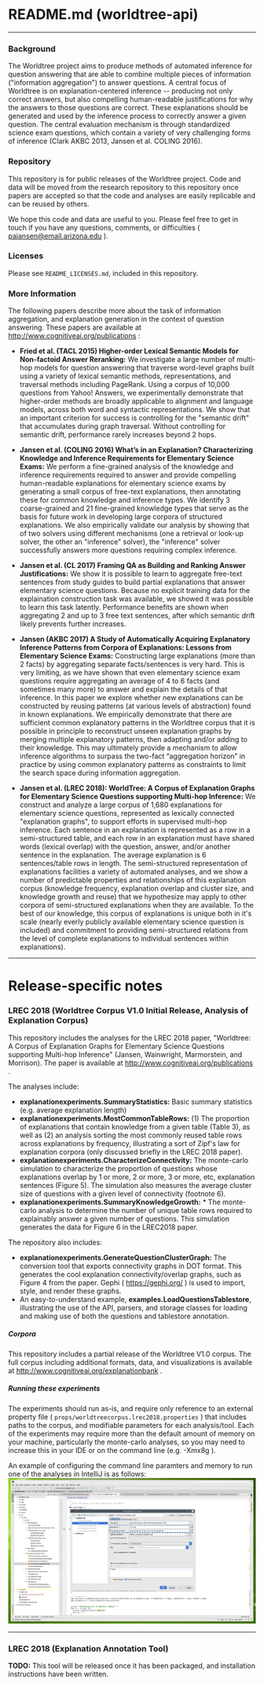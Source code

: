# README.md (worldtree-api)
***

### Background
The Worldtree project aims to produce methods of automated inference for question answering that are able to combine multiple pieces of information ("information aggregation") to answer questions.  A central focus of Worldtree is on explanation-centered inference -- producing not only correct answers, but also compelling human-readable justifications for why the answers to those questions are correct.  These explanations should be generated and used by the inference process to correctly answer a given question.  The central evaluation mechanism is through standardized science exam questions, which contain a variety of very challenging forms of inference (Clark AKBC 2013, Jansen et al. COLING 2016). 

### Repository 
This repository is for public releases of the Worldtree project.  Code and data will be moved from the research repository to this repository once papers are accepted so that the code and analyses are easily replicable and can be reused by others. 

We hope this code and data are useful to you.  Please feel free to get in touch if you have any questions, comments, or difficulties ( pajansen@email.arizona.edu ).

### Licenses
Please see `README_LICENSES.md`, included in this repository.


### More Information
The following papers describe more about the task of information aggregation, and explanation generation in the context of question answering.  These papers are available at http://www.cognitiveai.org/publications : 
  - **Fried et al. (TACL 2015) Higher-order Lexical Semantic Models for Non-factoid Answer Reranking:** We investigate a large number of multi-hop models for question answering that traverse word-level graphs built using a variety of lexical semantic methods, representations, and traversal methods including PageRank.  Using a corpus of 10,000 questions from Yahoo! Answers, we experimentally demonstrate that higher-order methods are broadly applicable to alignment and language models, across both word and syntactic representations. We show that an important criterion for success is controlling for the "semantic drift" that accumulates during graph traversal.  Without controlling for semantic drift, performance rarely increases beyond 2 hops. 
  
  - **Jansen et al. (COLING 2016) What’s in an Explanation? Characterizing Knowledge and Inference Requirements for Elementary Science Exams:** We perform a fine-grained analysis of the knowledge and inference requirements required to answer and provide compelling human-readable explanations for elementary science exams by generating a small corpus of free-text explanations, then annotating these for common knowledge and inference types.  We identify 3 coarse-grained and 21 fine-grained knowledge types that serve as the basis for future work in developing large corpora of structured explanations.  We also empirically validate our analysis by showing that of two solvers using different mechanisms (one a retrieval or look-up solver, the other an "inference" solver), the "inference" solver successfully answers more questions requiring complex inference. 
   
  - **Jansen et al. (CL 2017) Framing QA as Building and Ranking Answer Justifications:**  We show it is possible to learn to aggregate free-text sentences from study guides to build partial explanations that answer elementary science questions.  Because no explicit training data for the explaination construction task was available, we showed it was possible to learn this task latently.  Performance benefits are shown when aggregating 2 and up to 3 free text sentences, after which semantic drift likely prevents further increases. 
  
  - **Jansen (AKBC 2017) A Study of Automatically Acquiring Explanatory Inference Patterns from Corpora of Explanations: Lessons from Elementary Science Exams:** Constructing large explanations (more than 2 facts) by aggregating separate facts/sentences is very hard.  This is very limiting, as we have shown that even elementary science exam questions require aggregating an average of 4 to 6 facts (and sometimes many more) to answer and explain the details of that inference.  In this paper we explore whether new explanations can be constructed by reusing patterns (at various levels of abstraction) found in known explanations.  We empirically demonstrate that there are sufficient common explanatory patterns in the Worldtree corpus that it is possible in principle to reconstruct unseen explanation graphs by merging multiple explanatory patterns, then adapting and/or adding to their knowledge. This may ultimately provide a mechanism to allow inference algorithms to surpass the two-fact “aggregation horizon” in practice by using common explanatory patterns as constraints to limit the search space during information aggregation.
  
  - **Jansen et al. (LREC 2018): WorldTree: A Corpus of Explanation Graphs for Elementary Science Questions supporting Multi-hop Inference:** We construct and analyze a large corpus of 1,680 explanations for elementary science questions, represented as lexically connected "explanation graphs", to support efforts in supervised multi-hop inference.  Each sentence in an explanation is represented as a row in a semi-structured table, and each row in an explanation must have shared words (lexical overlap) with the question, answer, and/or another sentence in the explanation.  The average explanation is 6 sentences/table rows in length.  The semi-structured representation of explanations facilities a variety of automated analyses, and we show a number of predictable properties and relationships of this explanation corpus (knowledge frequency, explanation overlap and cluster size, and knowledge growth and reuse) that we hypothesize may apply to other corpora of semi-structured explanations when they are available.  To the best of our knowledge, this corpus of explanations is unique both in it's scale (nearly everly publicly available elementary science question is included) and commitment to providing semi-structured relations from the level of complete explanations to individual sentences within explanations).



***
# Release-specific notes
### LREC 2018 (Worldtree Corpus V1.0 Initial Release, Analysis of Explanation Corpus)
This repository includes the analyses for the LREC 2018 paper, "Worldtree: A Corpus of Explanation Graphs for Elementary Science Questions supporting Multi-hop Inference" (Jansen, Wainwright, Marmorstein, and Morrison). The paper is available at  http://www.cognitiveai.org/publications .

The analyses include: 
  - **explanationexperiments.SummaryStatistics:** Basic summary statistics (e.g. average explanation length)
  - **explanationexperiments.MostCommonTableRows:** (1) The proportion of explanations that contain knowledge from a given table (Table 3), as well as (2) an analysis sorting the most commonly reused table rows across explanations by frequency, illustrating a sort of Zipf's law for explanation corpora (only discussed briefly in the LREC 2018 paper). 
  - **explanationexperiments.CharacterizeConnectivity:** The monte-carlo simulation to characterize the proportion of questions whose explanations overlap by 1 or more, 2 or more, 3 or more, etc, explanation sentences (Figure 5). The simulation also measures the average cluster size of questions with a given level of connectivity (footnote 6).
  - **explanationexperiments.SummaryKnowledgeGrowth:** * The monte-carlo analysis to determine the number of unique table rows required to explainably answer a given number of questions. This simulation generates the data for Figure 6 in the LREC2018 paper.
 
The repository also includes:
  - **explanationexperiments.GenerateQuestionClusterGraph:** The conversion tool that exports connectivity graphs in DOT format.  This generates the cool explanation connectivity/overlap graphs, such as Figure 4 from the paper.  Gephi ( https://gephi.org/ ) is used to import, style, and render these graphs. 
  - An easy-to-understand example, **examples.LoadQuestionsTablestore**, illustrating the use of the API, parsers, and storage classes for loading and making use of both the questions and tablestore annotation.

##### Corpora
This repository includes a partial release of the Worldtree V1.0 corpus.  The full corpus including additional formats, data, and visualizations is available at http://www.cognitiveai.org/explanationbank .


##### Running these experiments

The experiments should run as-is, and require only reference to an external property file ( `props/worldtreecorpus.lrec2018.properties` ) that includes paths to the corpus, and modifiable parameters for each analysis/tool.  Each of the experiments may require more than the default amount of memory on your machine, particularly the monte-carlo analyses, so you may need to increase this in your IDE or on the command line (e.g. -Xmx8g ).

An example of configuring the command line paramters and memory to run one of the analyses in IntelliJ is as follows:
![alt text](https://github.com/clulab/worldtree-api/raw/master/README/intellij_screenshot_lrec2018.jpg "alt text")


***
### LREC 2018 (Explanation Annotation Tool)

**TODO:** This tool will be released once it has been packaged, and installation instructions have been written. 



